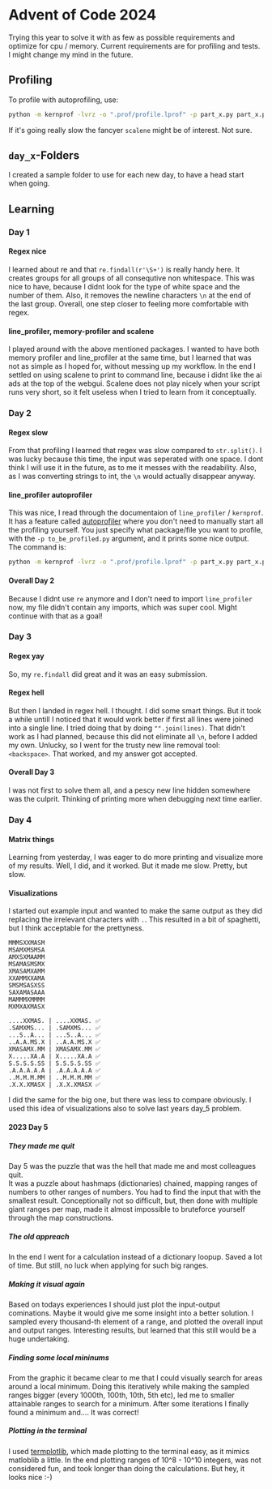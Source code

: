 # Advent of Code 2024

Trying this year to solve it with as few as possible requirements
and optimize for cpu / memory. Current requirements are for profiling and tests.
I might change my mind in the future.

## Profiling

To profile with autoprofiling, use:

```zsh
python -m kernprof -lvrz -o ".prof/profile.lprof" -p part_x.py part_x.py
```

If it's going really slow the fancyer `scalene` might be of interest. Not sure.

## `day_x`-Folders

I created a sample folder to use for each new day, to have a head start when going.

## Learning

### Day 1

#### Regex nice

I learned about re and that `re.findall(r'\S+')` is really handy here.
It creates groups for all groups of all consequtive non whitespace.
This was nice to have, because I didnt look for the type of white space
and the number of them. Also, it removes the newline characters `\n`
at the end of the last group.
Overall, one step closer to feeling more comfortable with regex.

#### line_profiler, memory-profiler and scalene

I played around with the above mentioned packages.
I wanted to have both memory profiler and line_profiler at the same time,
but I learned that was not as simple as I hoped for,
without messing up my workflow.
In the end I settled on using scalene to print to command line,
because i didnt like the ai ads at the top of the webgui.
Scalene does not play nicely when your script runs very short, so it felt useless
when I tried to learn from it conceptually.

### Day 2

#### Regex slow

From that profiling I learned that regex was slow compared to `str.split()`.
I was lucky because this time, the input was seperated with one space.
I dont think I will use it in the future, as to me it messes with the readability.
Also, as I was converting strings to int, the `\n` would actually disappear anyway.

#### line_profiler autoprofiler

This was nice, I read through the documentaion of `line_profiler` \/ `kernprof`.
It has a feature called [autoprofiler](https://kernprof.readthedocs.io/en/latest/line_profiler.autoprofile.html#module-line_profiler.autoprofile)
where you don't need to manually start all the profiling yourself.
You just specify what package/file you want to profile,
with the `-p to_be_profiled.py` argument, and it prints some nice output.
The command is:

```zsh
python -m kernprof -lvrz -o ".prof/profile.lprof" -p part_x.py part_x.py
```

#### Overall Day 2

Because I didnt use `re` anymore and I don't need to import `line_profiler` now,
my file didn't contain any imports, which was super cool.
Might continue with that as a goal!

### Day 3

#### Regex yay

So, my `re.findall` did great and it was an easy submission.

#### Regex hell

But then I landed in regex hell. I thought. I did some smart things.
But it took a while untill I noticed that it would work better if first
all lines were joined into a single line. I tried doing that by doing `"".join(lines)`.
That didn't work as I had planned, because this did not eliminate all `\n`,
before I added my own. Unlucky, so I went for the trusty new line removal tool: `<backspace>`.
That worked, and my answer got accepted.

#### Overall Day 3

I was not first to solve them all, and a pescy new line hidden somewhere
was the culprit. Thinking of printing more when debugging next time earlier.

### Day 4

#### Matrix things

Learning from yesterday, I was eager to do more printing and visualize
more of my results. Well, I did, and it worked. But it made me slow.
Pretty, but slow.

#### Visualizations

I started out example input and wanted to make the same output as they did replacing
the irrelevant characters with `.`. This resulted in a bit of spaghetti,
but I think acceptable for the prettyness.

```text
MMMSXXMASM
MSAMXMSMSA
AMXSXMAAMM
MSAMASMSMX
XMASAMXAMM
XXAMMXXAMA
SMSMSASXSS
SAXAMASAAA
MAMMMXMMMM
MXMXAXMASX

....XXMAS. | ....XXMAS. ✅
.SAMXMS... | .SAMXMS... ✅
...S..A... | ...S..A... ✅
..A.A.MS.X | ..A.A.MS.X ✅
XMASAMX.MM | XMASAMX.MM ✅
X.....XA.A | X.....XA.A ✅
S.S.S.S.SS | S.S.S.S.SS ✅
.A.A.A.A.A | .A.A.A.A.A ✅
..M.M.M.MM | ..M.M.M.MM ✅
.X.X.XMASX | .X.X.XMASX ✅
```

I did the same for the big one, but there was less to compare obviously.
I used this idea of visualizations also to solve last years day_5 problem.

#### 2023 Day 5

##### They made me quit

Day 5 was the puzzle that was the hell that made me and most colleagues quit.  
It was a puzzle about hashmaps (dictionaries) chained, mapping ranges of numbers
to other ranges of numbers. You had to find the input that with the smallest result.
Conceptionally not so difficult, but, then done with multiple giant ranges per map,
made it almost impossible to bruteforce yourself through the map constructions.

##### The old appreach

In the end I went for a calculation instead of a dictionary loopup.
Saved a lot of time. But still, no luck when applying for such big ranges.

##### Making it visual again

Based on todays experiences I should just plot the input-output cominations.
Maybe it would give me some insight into a better solution.
I sampled every thousand-th element of a range, and plotted the overall
input and output ranges. Interesting results, but learned that this
still would be a huge undertaking.

##### Finding some local mininums

From the graphic it became clear to me that I could visually search for areas
around a local minimum. Doing this iteratively while making the sampled
ranges bigger (every 1000th, 100th, 10th, 5th etc), led me to smaller
attainable ranges to search for a minimum. After some iterations I
finally found a minimum and.... It was correct!

##### Plotting in the terminal

I used [termplotlib](https://github.com/nschloe/termplotlib),
which made plotting to the terminal easy, as it mimics matloblib a little.
In the end plotting ranges of 10^8 - 10^10 integers, was not considered fun,
and took longer than doing the calculations. But hey, it looks nice :-)
